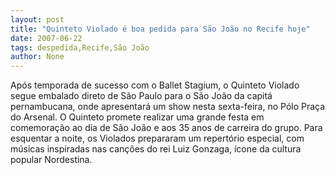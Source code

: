 ```yaml
---
layout: post
title: "Quinteto Violado é boa pedida para São João no Recife hoje"
date: 2007-06-22
tags: despedida,Recife,São João
author: None
---
```

Ap&oacute;s temporada de sucesso com o Ballet Stagium, o Quinteto Violado segue embalado direto de S&atilde;o Paulo para o S&atilde;o Jo&atilde;o da capit&aacute; pernambucana, onde apresentar&aacute; um show nesta sexta-feira, no P&oacute;lo Pra&ccedil;a do Arsenal.
O Quinteto promete realizar uma grande festa em comemora&ccedil;&atilde;o ao dia de S&atilde;o Jo&atilde;o e aos 35 anos de carreira do grupo. 
Para esquentar a noite, os Violados prepararam um repert&oacute;rio especial, com m&uacute;sicas inspiradas nas can&ccedil;&otilde;es do rei Luiz Gonzaga, &iacute;cone da cultura popular Nordestina.
 